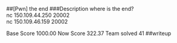 ##[Pwn] the end 
###Description 
where is the end?   
nc 150.109.44.250 20002   
nc 150.109.46.159 20002  

Base Score 1000.00 
Now Score 322.37 
Team solved 41
##writeup